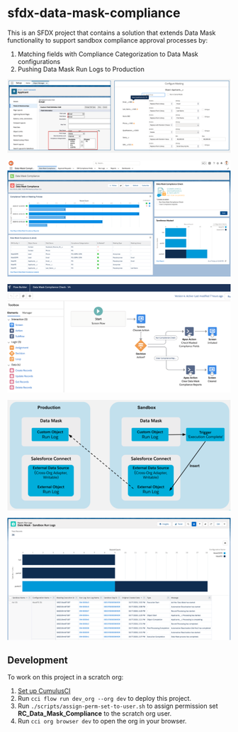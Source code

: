 # sfdx-data-mask-compliance

This is an SFDX project that contains a solution that extends Data Mask functionality to support sandbox compliance approval processes by: 

1. Matching fields with Compliance Categorization to Data Mask configurations
2. Pushing Data Mask Run Logs to Production 

![Data Mask Compliance Dashboard](docs/images/datamask-compliance-fields.png)

![Data Mask Compliance Dashboard](docs/images/data-mask-compliance-dashboard.png)

![Compliance Check Flow](docs/images/flow-datamask-compliance-check.png)

![Push RunLogs to Prod](docs/images/arch-storing-run-logs-in-prod.png)

![Run Logs Report](docs/images/report-RunLogs.png)


## Development

To work on this project in a scratch org:

1. [Set up CumulusCI](https://cumulusci.readthedocs.io/en/latest/tutorial.html)
2. Run `cci flow run dev_org --org dev` to deploy this project.
3. Run `./scripts/assign-perm-set-to-user.sh` to assign permission set **RC_Data_Mask_Compliance** to the scratch org user. 
4. Run `cci org browser dev` to open the org in your browser.